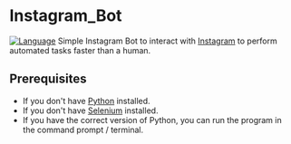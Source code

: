 # Instagram_Bot
[![Language](https://img.shields.io/badge/language-python-blue.svg?style=flat)](https://www.python.org)
Simple Instagram Bot to interact with [Instagram](https://www.instagram.com) to perform automated tasks
faster than a human.

## Prerequisites

- If you don't have [Python](https://www.python.org/downloads/) installed.
- If you don't have [Selenium](https://pypi.org/project/selenium/) installed.
- If you have the correct version of Python, you can run the program in the command prompt / terminal.

